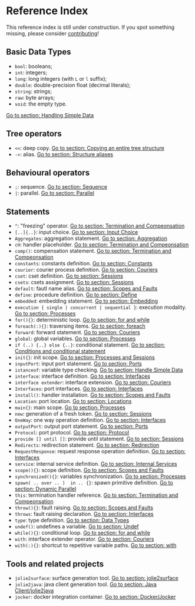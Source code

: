 # Reference Index

This reference index is still under construction. If you spot something missing, please consider [contributing](https://github.com/jolie/docs/blob/master/reference_index.md)!

## Basic Data Types

* `bool`: booleans;
* `int`: integers;
* `long`: long integers \(with `L` or `l` suffix\);
* `double`: double-precision float \(decimal literals\);
* `string`: strings;
* `raw`: byte arrays;
* `void`: the empty type.

[Go to section: Handling Simple Data](basics/handling_simple_data.md)

## Tree operators

* `<<`: deep copy. [Go to section: Copying an entire tree structure](basics/data_structures.md#less-than-less-than-copying-an-entire-tree-structure)
* `->`: alias. [Go to section: Structure aliases](basics/data_structures.md#greater-than-structures-aliases)

## Behavioural operators

* `;`: sequence. [Go to section: Sequence](basics/composing_statements.md#sequence)
* `|`: parallel. [Go to section: Parallel](basics/composing_statements.md#parallel)

## Statements

* `^`: "freezing" operator. [Go to section: Termination and Compeonsation](https://jolielang.gitbook.io/docs/basicsfault-handling/termination_and_compensation#installation-time-variable-evaluation)
* `[..]{..}`: input choice. [Go to section: Input Choice](basics/composing_statements.md#input-choice)
* `Aggregates`: aggregation statement. [Go to section: Aggregation](architectural-composition/aggregation.md)
* `cH`: handler placeholder. [Go to section: Termination and Compeonsation](https://jolielang.gitbook.io/docs/basics/fault-handling/termination_and_compensation)
* `comp()`: compensation statement. [Go to section: Termination and Compeonsation](https://jolielang.gitbook.io/docs/basics/fault-handling/termination_and_compensation)
* `constants`: constants definition. [Go to section: Constants](basics/constants.md)
* `courier`: courier process definition. [Go to section: Couriers](architectural-composition/couriers.md)
* `cset`: cset definition. [Go to section: Sessions](basics/sessions.md)
* `csets`: csets assignment. [Go to section: Sessions](basics/sessions.md)
* `default`: fautl name alias. [Go to section: Scopes and Faults](basics/fault-handling/basics.md#accessing-a-fault-caught-in-a-scope-the-alias-default)
* `define`: procedure definition. [Go to section: Define](basics/define.md)
* `embedded`: embedding statement. [Go to section: Embedding](architectural-composition/embedding.md)
* `execution { single | concurrent | sequential }`: execution modality. [Go to section: Processes](basics/processes.md)
* `for(){}`: deterministic loop. [Go to section: for and while](basics/composing_statements.md#for-and-while)
* `foreach(:){}`: traversing items. [Go to section: foreach](basics/data_structures.md#foreach-traversing-items)
* `forward`: forward statement. [Go to section: Couriers](architectural-composition/couriers.md#the-statement-forward)
* `global`: global variables. [Go to section: Processes](basics/processes.md)
* `if (..) {..} else {..}`: conditional statement. [Go to section: Conditions and conditional statement](basics/composing_statements.md#conditions-and-conditional-statement)
* `init{}`: init scope. [Go to section: Processes and Sessions](basics/processes.md)
* `inputPort`: input port statement. [Go to section: Ports](basics/communication-ports/ports.md)
* `istanceof`: variable type checking. [Go to section: Handle Simple Data](https://jolielang.gitbook.io/docs/basics/handling_simple_data#runtime-type-checking-of-a-variable-instanceof)
* `interface`: interface definition. [Go to section: Interfaces](basics/interfaces/)
* `interface extender`: interface extension. [Go to section: Couriers](architectural-composition/couriers#interface-extension)
* `Interfaces`: port interfaces. [Go to section: Interfaces](basics/interfaces/)
* `install()`: handler installation. [Go to section: Scopes and Faults](basics/fault-handling/basics.md)
* `Location`: port location. [Go to section: Locations](https://github.com/jolie/docs/tree/b09339d5f67a4343dbdab600b5ea7903dd9f1e1d/basics/communication-ports/locations.md)
* `main{}`: main scope. [Go to section: Processes](basics/processes.md)
* `new`: generation of a fresh token. [Go to section: Sessions](basics/sessions.md)
* `OneWay`: one way operation definition. [Go to section: Interfaces](https://github.com/jolie/docs/tree/b09339d5f67a4343dbdab600b5ea7903dd9f1e1d/basics/communication-ports/interfaces/README.md)
* `outputPort`: output port statement. [Go to section: Ports](https://github.com/jolie/docs/tree/b09339d5f67a4343dbdab600b5ea7903dd9f1e1d/basics/communication-ports/ports/README.md)
* `Protocol`: port protocol. [Go to section: Protocol](https://github.com/jolie/docs/tree/b09339d5f67a4343dbdab600b5ea7903dd9f1e1d/basics/communication-ports/protocol/README.md)
* `provide [] until []`: provide until statement. [Go to section: Sessions](basics/sessions.md#the-provide-until-statement)
* `Redirects`: redirection statement. [Go to section: Redirection](architectural-composition/redirection.md)
* `RequestResponse`: request response operation definition. [Go to section: Interfaces](basics/interfaces/)
* `service`: internal service definition. [Go to section: Internal Services](architectural-composition/internal_services.md)
* `scope(){}`: scope definition. [Go to section: Scopes and Faults](basics/fault-handling/basics.md)
* `synchronized(){}`: variables synchronization. [Go to section: Processes](basics/processes.md)
* `spawn( .. over .. )  in .. {}`: spawn primitive definition. [Go to section: Dynamic Parallel](basics/dynamicparallel.md)
* `this`: termination handler reference. [Go to section: Termination and Compeonsation](https://jolielang.gitbook.io/docs/basics/fault-handling/termination_and_compensation)
* `throw(){}`: fault raising. [Go to section: Scopes and Faults](basics/fault-handling/basics.md)
* `throws`: fault raising declaration. [Go to section: Interfaces](basics/interfaces/)
* `type`: type definition. [Go to section: Data Types](https://github.com/jolie/docs/tree/b09339d5f67a4343dbdab600b5ea7903dd9f1e1d/basics/communication-ports/data_types/README.md)
* `undef()`: undefines a variable. [Go to section: Undef](basics/data_structures.md#undef-erasing-tree-structures)
* `while(){}`: conditional loop. [Go to section: for and while](basics/composing_statements.md#for-and-while)
* `with`: interface extender operator. [Go to section: Couriers](architectural-composition/couriers#interface-extension)
* `with(:){}`: shortcut to repetitive variable paths. [Go to section: with](basics/data_structures.md#with-a-shortcut-to-repetitive-variable-paths)

## Tools and related projects

* `jolie2surface`: surface generation tool. [Go to section: jolie2surface](architectural-composition/aggregation.md#jolie-2-surface)
* `jolie2java`: java client generation tool. [Go to section: Java Client/jolie2java](https://jolielang.gitbook.io/docs/technology-integration/java/javaclient#jolie-2-java)
* `jocker`: docker integration container. [Go to section: Docker/Jocker](https://jolielang.gitbook.io/docs/containerization/docker/jocker)

